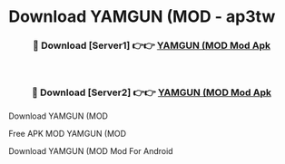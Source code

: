 # Download YAMGUN (MOD - ap3tw



<div align="center">
<h3>🔴 Download [Server1] 👉👉 <a href="https://momento.my/?title=YAMGUN_(MOD">YAMGUN (MOD Mod Apk</a></h3><br>

<h3>🔴 Download [Server2] 👉👉 <a href="https://momento.my/?title=YAMGUN_(MOD">YAMGUN (MOD Mod Apk</a></h3>
</div>



Download YAMGUN (MOD 

Free APK MOD YAMGUN (MOD 

Download YAMGUN (MOD Mod For Android
